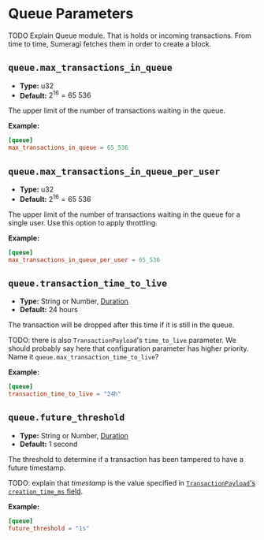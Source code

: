 # Queue Parameters

TODO Explain Queue module. That is holds or incoming transactions. From time to time, Sumeragi fetches them in order to
create a block.

## `queue.max_transactions_in_queue`

- **Type:** u32
- **Default:** $2^{16} = 65\ 536$

The upper limit of the number of transactions waiting in the queue.

**Example:**

```toml
[queue]
max_transactions_in_queue = 65_536
```

## `queue.max_transactions_in_queue_per_user`

- **Type:** u32
- **Default:** $2^{16} = 65\ 536$

The upper limit of the number of transactions waiting in the queue for a single user. Use this option to apply
throttling.

**Example:**

```toml
[queue]
max_transactions_in_queue_per_user = 65_536
```

## `queue.transaction_time_to_live`

- **Type:** String or Number, [Duration](glossary#type-duration)
- **Default:** 24 hours

The transaction will be dropped after this time if it is still in the queue.

TODO: there is also `TransactionPayload`'s `time_to_live` parameter. We should probably say here that configuration
parameter has higher priority. Name it `queue.max_transaction_time_to_live`?

**Example:**

```toml
[queue]
transaction_time_to_live = "24h"
```

## `queue.future_threshold`

- **Type:** String or Number, [Duration](glossary#type-duration)
- **Default:** 1 second

The threshold to determine if a transaction has been tampered to have a future timestamp.

TODO: explain that _timestamp_ is the value specified in
[`TransactionPayload`'s `creation_time_ms` field](/reference/data-model-schema#transactionpayload).

**Example:**

```toml
[queue]
future_threshold = "1s"
```
